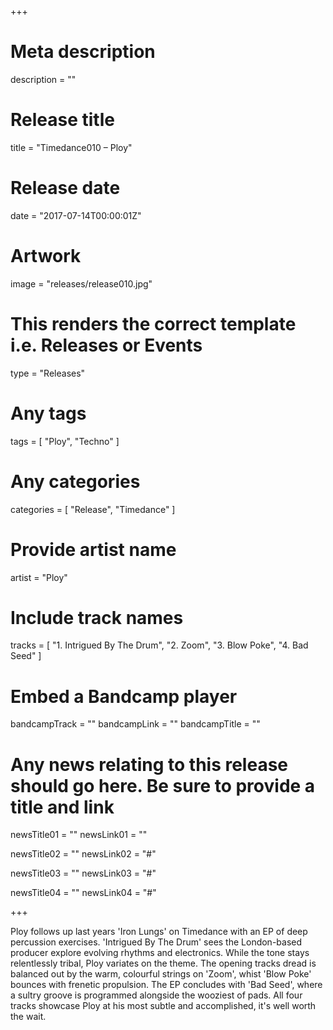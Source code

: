 +++

# Meta description
description = ""

# Release title
title = "Timedance010 – Ploy"

# Release date
date = "2017-07-14T00:00:01Z"

# Artwork
image = "releases/release010.jpg"

# This renders the correct template i.e. Releases or Events
type = "Releases"

# Any tags
tags = [ 
	"Ploy", 
	"Techno"
]

# Any categories
categories = [ "Release", "Timedance" ]

# Provide artist name
artist = "Ploy"

# Include track names
tracks = [
	"1. Intrigued By The Drum",
	"2. Zoom",
	"3. Blow Poke",
	"4. Bad Seed"
]

# Embed a Bandcamp player
bandcampTrack = ""
bandcampLink = ""
bandcampTitle = ""

# Any news relating to this release should go here. Be sure to provide a title and link
newsTitle01 = ""
newsLink01 = ""

newsTitle02 = ""
newsLink02 = "#"

newsTitle03 = ""
newsLink03 = "#"

newsTitle04 = ""
newsLink04 = "#"

+++

<!-- Provide a summary/statement below -->
Ploy follows up last years 'Iron Lungs' on Timedance with an EP of deep percussion exercises. 'Intrigued By The Drum' sees the London-based producer explore evolving rhythms and electronics. While the tone stays relentlessly tribal, Ploy variates on the theme. The opening tracks dread is balanced out by the warm, colourful strings on 'Zoom', whist 'Blow Poke' bounces with frenetic propulsion. The EP concludes with 'Bad Seed', where a sultry groove is programmed alongside the wooziest of pads. All four tracks showcase Ploy at his most subtle and accomplished, it's well worth the wait.
